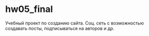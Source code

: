# hw05_final
Учебный проект по созданию сайта.
Соц. сеть с возможностью создавать посты, подписываться на авторов и др.
